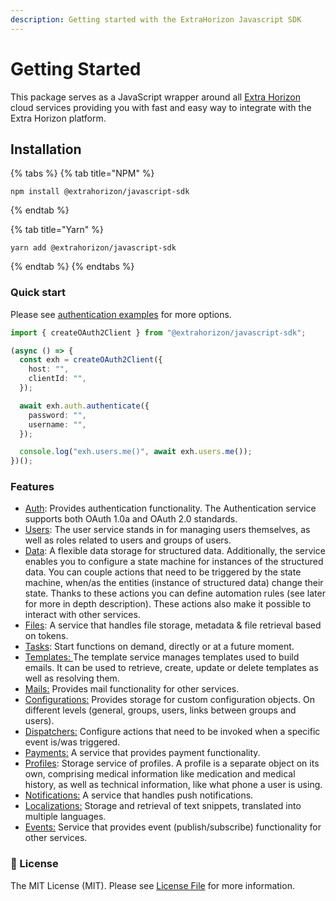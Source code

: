 ```yaml
---
description: Getting started with the ExtraHorizon Javascript SDK
---
```


# Getting Started

This package serves as a JavaScript wrapper around all [Extra Horizon](https://www.extrahorizon.com/cloud-services) cloud services providing you with fast and easy way to integrate with the Extra Horizon platform.

## Installation

{% tabs %}
{% tab title="NPM" %}
```
npm install @extrahorizon/javascript-sdk
```
{% endtab %}

{% tab title="Yarn" %}
```
yarn add @extrahorizon/javascript-sdk
```
{% endtab %}
{% endtabs %}

### Quick start

Please see [authentication examples](features/authentication.md) for more options.

```ts
import { createOAuth2Client } from "@extrahorizon/javascript-sdk";

(async () => {
  const exh = createOAuth2Client({
    host: "",
    clientId: "",
  });

  await exh.auth.authenticate({
    password: "",
    username: "",
  });

  console.log("exh.users.me()", await exh.users.me());
})();
```

### Features

* [Auth](https://docs.extrahorizon.com/extrahorizon/services/access-management/auth-service): Provides authentication functionality. The Authentication service supports both OAuth 1.0a and OAuth 2.0 standards.
* [Users](https://docs.extrahorizon.com/extrahorizon/services/access-management/user-service): The user service stands in for managing users themselves, as well as roles related to users and groups of users.
* [Data](https://docs.extrahorizon.com/extrahorizon/services/manage-data): A flexible data storage for structured data. Additionally, the service enables you to configure a state machine for instances of the structured data. You can couple actions that need to be triggered by the state machine, when/as the entities (instance of structured data) change their state. Thanks to these actions you can define automation rules (see later for more in depth description). These actions also make it possible to interact with other services.
* [Files](https://docs.extrahorizon.com/extrahorizon/services/manage-data/file-service): A service that handles file storage, metadata & file retrieval based on tokens.
* [Tasks](https://docs.extrahorizon.com/extrahorizon/services/automation/task-service): Start functions on demand, directly or at a future moment.
* [Templates: ](https://docs.extrahorizon.com/extrahorizon/services/other/template-service)The template service manages templates used to build emails. It can be used to retrieve, create, update or delete templates as well as resolving them.
* [Mails:](https://docs.extrahorizon.com/extrahorizon/services/communication/mail-service) Provides mail functionality for other services.
* [Configurations:](https://docs.extrahorizon.com/extrahorizon/services/other/configurations-service) Provides storage for custom configuration objects. On different levels (general, groups, users, links between groups and users).
* [Dispatchers:](https://docs.extrahorizon.com/extrahorizon/services/automation/dispatchers-service) Configure actions that need to be invoked when a specific event is/was triggered.
* [Payments:](https://docs.extrahorizon.com/extrahorizon/services/other/payments-service) A service that provides payment functionality.
* [Profiles](https://docs.extrahorizon.com/profile-service/): Storage service of profiles. A profile is a separate object on its own, comprising medical information like medication and medical history, as well as technical information, like what phone a user is using.
* [Notifications:](https://docs.extrahorizon.com/extrahorizon/services/communication/notification-service) A service that handles push notifications.
* [Localizations:](https://docs.extrahorizon.com/extrahorizon/services/other/localizations-service) Storage and retrieval of text snippets, translated into multiple languages.
* [Events:](https://docs.extrahorizon.com/extrahorizon/services/automation/event-service) Service that provides event (publish/subscribe) functionality for other services.

### 🔑 License

The MIT License (MIT). Please see [License File](https://github.com/ExtraHorizon/javascript-sdk/blob/dev/LICENSE) for more information.
